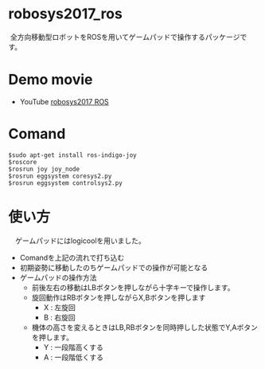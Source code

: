 # robosys2017_ros
  全方向移動型ロボットをROSを用いてゲームパッドで操作するパッケージです。

# Demo movie
* YouTube
[robosys2017 ROS](https://youtu.be/I-pDHkgffcA)

# Comand
```
$sudo apt-get install ros-indigo-joy
$roscore
$rosrun joy joy_node
$rosrun eggsystem coresys2.py
$rosrun eggsystem controlsys2.py
```
# 使い方
　ゲームパッドにはlogicoolを用いました。
* Comandを上記の流れで打ち込む
* 初期姿勢に移動したのちゲームパッドでの操作が可能となる
* ゲームパッドの操作方法 
  * 前後左右の移動はLBボタンを押しながら十字キーで操作します。
  * 旋回動作はRBボタンを押しながらX,Bボタンを押します
    * X : 左旋回
    * B : 右旋回
  * 機体の高さを変えるときはLB,RBボタンを同時押しした状態でY,Aボタンを押します。
    * Y : 一段階高くする
    * A : 一段階低くする
